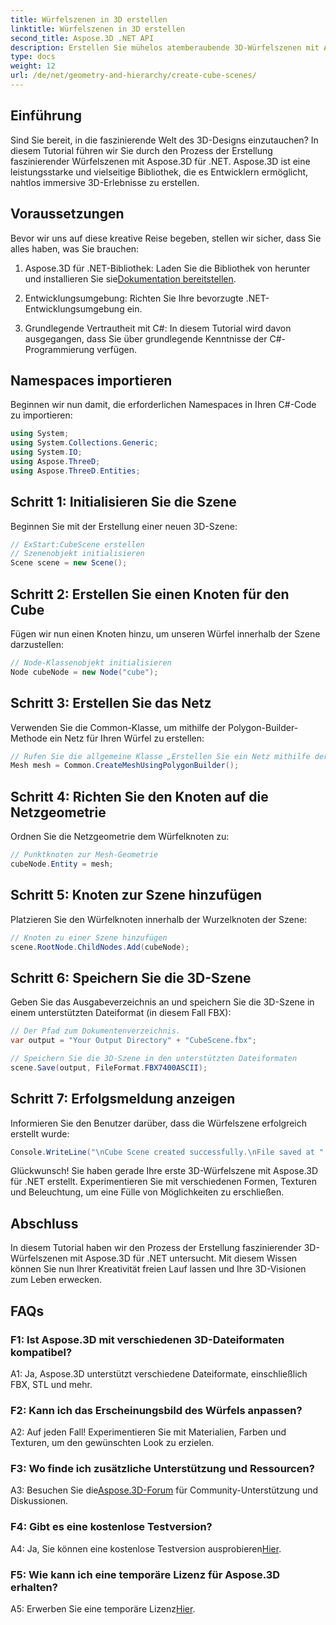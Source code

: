 ```yaml
---
title: Würfelszenen in 3D erstellen
linktitle: Würfelszenen in 3D erstellen
second_title: Aspose.3D .NET API
description: Erstellen Sie mühelos atemberaubende 3D-Würfelszenen mit Aspose.3D für .NET. Laden Sie die Bibliothek herunter, folgen Sie unserer Schritt-für-Schritt-Anleitung und legen Sie los.
type: docs
weight: 12
url: /de/net/geometry-and-hierarchy/create-cube-scenes/
---
```

## Einführung

Sind Sie bereit, in die faszinierende Welt des 3D-Designs einzutauchen? In diesem Tutorial führen wir Sie durch den Prozess der Erstellung faszinierender Würfelszenen mit Aspose.3D für .NET. Aspose.3D ist eine leistungsstarke und vielseitige Bibliothek, die es Entwicklern ermöglicht, nahtlos immersive 3D-Erlebnisse zu erstellen.

## Voraussetzungen

Bevor wir uns auf diese kreative Reise begeben, stellen wir sicher, dass Sie alles haben, was Sie brauchen:

1.  Aspose.3D für .NET-Bibliothek: Laden Sie die Bibliothek von herunter und installieren Sie sie[Dokumentation bereitstellen](https://reference.aspose.com/3d/net/).

2. Entwicklungsumgebung: Richten Sie Ihre bevorzugte .NET-Entwicklungsumgebung ein.

3. Grundlegende Vertrautheit mit C#: In diesem Tutorial wird davon ausgegangen, dass Sie über grundlegende Kenntnisse der C#-Programmierung verfügen.

## Namespaces importieren

Beginnen wir nun damit, die erforderlichen Namespaces in Ihren C#-Code zu importieren:

```csharp
using System;
using System.Collections.Generic;
using System.IO;
using Aspose.ThreeD;
using Aspose.ThreeD.Entities;
```

## Schritt 1: Initialisieren Sie die Szene

Beginnen Sie mit der Erstellung einer neuen 3D-Szene:

```csharp
// ExStart:CubeScene erstellen
// Szenenobjekt initialisieren
Scene scene = new Scene();
```

## Schritt 2: Erstellen Sie einen Knoten für den Cube

Fügen wir nun einen Knoten hinzu, um unseren Würfel innerhalb der Szene darzustellen:

```csharp
// Node-Klassenobjekt initialisieren
Node cubeNode = new Node("cube");
```

## Schritt 3: Erstellen Sie das Netz

Verwenden Sie die Common-Klasse, um mithilfe der Polygon-Builder-Methode ein Netz für Ihren Würfel zu erstellen:

```csharp
// Rufen Sie die allgemeine Klasse „Erstellen Sie ein Netz mithilfe der Polygon-Builder-Methode“ auf, um eine Netzinstanz festzulegen
Mesh mesh = Common.CreateMeshUsingPolygonBuilder();
```

## Schritt 4: Richten Sie den Knoten auf die Netzgeometrie

Ordnen Sie die Netzgeometrie dem Würfelknoten zu:

```csharp
// Punktknoten zur Mesh-Geometrie
cubeNode.Entity = mesh;
```

## Schritt 5: Knoten zur Szene hinzufügen

Platzieren Sie den Würfelknoten innerhalb der Wurzelknoten der Szene:

```csharp
// Knoten zu einer Szene hinzufügen
scene.RootNode.ChildNodes.Add(cubeNode);
```

## Schritt 6: Speichern Sie die 3D-Szene

Geben Sie das Ausgabeverzeichnis an und speichern Sie die 3D-Szene in einem unterstützten Dateiformat (in diesem Fall FBX):

```csharp
// Der Pfad zum Dokumentenverzeichnis.
var output = "Your Output Directory" + "CubeScene.fbx";

// Speichern Sie die 3D-Szene in den unterstützten Dateiformaten
scene.Save(output, FileFormat.FBX7400ASCII);
```

## Schritt 7: Erfolgsmeldung anzeigen

Informieren Sie den Benutzer darüber, dass die Würfelszene erfolgreich erstellt wurde:

```csharp
Console.WriteLine("\nCube Scene created successfully.\nFile saved at " + output);
```

Glückwunsch! Sie haben gerade Ihre erste 3D-Würfelszene mit Aspose.3D für .NET erstellt. Experimentieren Sie mit verschiedenen Formen, Texturen und Beleuchtung, um eine Fülle von Möglichkeiten zu erschließen.

## Abschluss

In diesem Tutorial haben wir den Prozess der Erstellung faszinierender 3D-Würfelszenen mit Aspose.3D für .NET untersucht. Mit diesem Wissen können Sie nun Ihrer Kreativität freien Lauf lassen und Ihre 3D-Visionen zum Leben erwecken.

## FAQs

### F1: Ist Aspose.3D mit verschiedenen 3D-Dateiformaten kompatibel?

A1: Ja, Aspose.3D unterstützt verschiedene Dateiformate, einschließlich FBX, STL und mehr.

### F2: Kann ich das Erscheinungsbild des Würfels anpassen?

A2: Auf jeden Fall! Experimentieren Sie mit Materialien, Farben und Texturen, um den gewünschten Look zu erzielen.

### F3: Wo finde ich zusätzliche Unterstützung und Ressourcen?

 A3: Besuchen Sie die[Aspose.3D-Forum](https://forum.aspose.com/c/3d/18) für Community-Unterstützung und Diskussionen.

### F4: Gibt es eine kostenlose Testversion?

 A4: Ja, Sie können eine kostenlose Testversion ausprobieren[Hier](https://releases.aspose.com/).

### F5: Wie kann ich eine temporäre Lizenz für Aspose.3D erhalten?

 A5: Erwerben Sie eine temporäre Lizenz[Hier](https://purchase.aspose.com/temporary-license/).